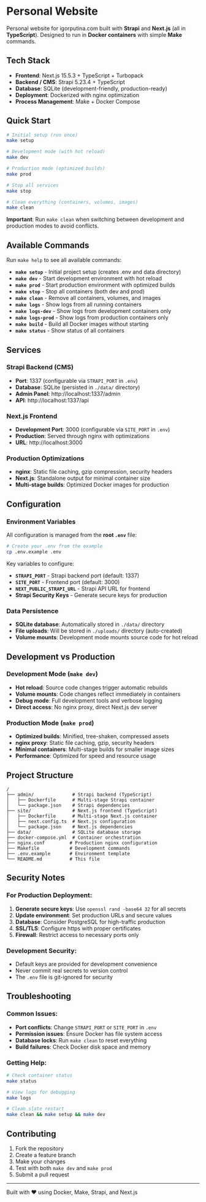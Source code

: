 # Personal Website

Personal website for igorputina.com built with **Strapi** and **Next.js** (all in **TypeScript**).
Designed to run in **Docker containers** with simple **Make** commands.

## Tech Stack

- **Frontend**: Next.js 15.5.3 + TypeScript + Turbopack
- **Backend / CMS**: Strapi 5.23.4 + TypeScript
- **Database**: SQLite (development-friendly, production-ready)
- **Deployment**: Dockerized with nginx optimization
- **Process Management**: Make + Docker Compose

## Quick Start

```bash
# Initial setup (run once)
make setup

# Development mode (with hot reload)
make dev

# Production mode (optimized builds)
make prod

# Stop all services
make stop

# Clean everything (containers, volumes, images)
make clean
```

**Important**: Run `make clean` when switching between development and production modes to avoid conflicts.

## Available Commands

Run `make help` to see all available commands:

- **`make setup`** - Initial project setup (creates .env and data directory)
- **`make dev`** - Start development environment with hot reload
- **`make prod`** - Start production environment with optimized builds
- **`make stop`** - Stop all containers (both dev and prod)
- **`make clean`** - Remove all containers, volumes, and images
- **`make logs`** - Show logs from all running containers
- **`make logs-dev`** - Show logs from development containers only
- **`make logs-prod`** - Show logs from production containers only
- **`make build`** - Build all Docker images without starting
- **`make status`** - Show status of all containers

## Services

### Strapi Backend (CMS)
- **Port**: 1337 (configurable via `STRAPI_PORT` in `.env`)
- **Database**: SQLite (persisted in `./data/` directory)
- **Admin Panel**: http://localhost:1337/admin
- **API**: http://localhost:1337/api

### Next.js Frontend
- **Development Port**: 3000 (configurable via `SITE_PORT` in `.env`)
- **Production**: Served through nginx with optimizations
- **URL**: http://localhost:3000

### Production Optimizations
- **nginx**: Static file caching, gzip compression, security headers
- **Next.js**: Standalone output for minimal container size
- **Multi-stage builds**: Optimized Docker images for production

## Configuration

### Environment Variables

All configuration is managed from the **root `.env`** file:

```bash
# Create your .env from the example
cp .env.example .env
```

Key variables to configure:
- **`STRAPI_PORT`** - Strapi backend port (default: 1337)
- **`SITE_PORT`** - Frontend port (default: 3000)
- **`NEXT_PUBLIC_STRAPI_URL`** - Strapi API URL for frontend
- **Strapi Security Keys** - Generate secure keys for production

### Data Persistence
- **SQLite database**: Automatically stored in `./data/` directory
- **File uploads**: Will be stored in `./uploads/` directory (auto-created)
- **Volume mounts**: Development mode mounts source code for hot reload

## Development vs Production

### Development Mode (`make dev`)
- **Hot reload**: Source code changes trigger automatic rebuilds
- **Volume mounts**: Code changes reflect immediately in containers
- **Debug mode**: Full development tools and verbose logging
- **Direct access**: No nginx proxy, direct Next.js dev server

### Production Mode (`make prod`)
- **Optimized builds**: Minified, tree-shaken, compressed assets
- **nginx proxy**: Static file caching, gzip, security headers
- **Minimal containers**: Multi-stage builds for smaller image sizes
- **Performance**: Optimized for speed and resource usage

## Project Structure

```
/
├── admin/              # Strapi backend (TypeScript)
│   ├── Dockerfile      # Multi-stage Strapi container
│   └── package.json    # Strapi dependencies
├── site/               # Next.js frontend (TypeScript)
│   ├── Dockerfile      # Multi-stage Next.js container
│   ├── next.config.ts  # Next.js configuration
│   └── package.json    # Next.js dependencies
├── data/               # SQLite database storage
├── docker-compose.yml  # Container orchestration
├── nginx.conf         # Production nginx configuration
├── Makefile           # Development commands
├── .env.example       # Environment template
└── README.md          # This file
```

## Security Notes

### For Production Deployment:
1. **Generate secure keys**: Use `openssl rand -base64 32` for all secrets
2. **Update environment**: Set production URLs and secure values
3. **Database**: Consider PostgreSQL for high-traffic production
4. **SSL/TLS**: Configure https with proper certificates
5. **Firewall**: Restrict access to necessary ports only

### Development Security:
- Default keys are provided for development convenience
- Never commit real secrets to version control
- The `.env` file is git-ignored for security

## Troubleshooting

### Common Issues:
- **Port conflicts**: Change `STRAPI_PORT` or `SITE_PORT` in `.env`
- **Permission issues**: Ensure Docker has file system access
- **Database locks**: Run `make clean` to reset everything
- **Build failures**: Check Docker disk space and memory

### Getting Help:
```bash
# Check container status
make status

# View logs for debugging
make logs

# Clean slate restart
make clean && make setup && make dev
```

## Contributing

1. Fork the repository
2. Create a feature branch
3. Make your changes
4. Test with both `make dev` and `make prod`
5. Submit a pull request

---

Built with ❤️ using Docker, Make, Strapi, and Next.js